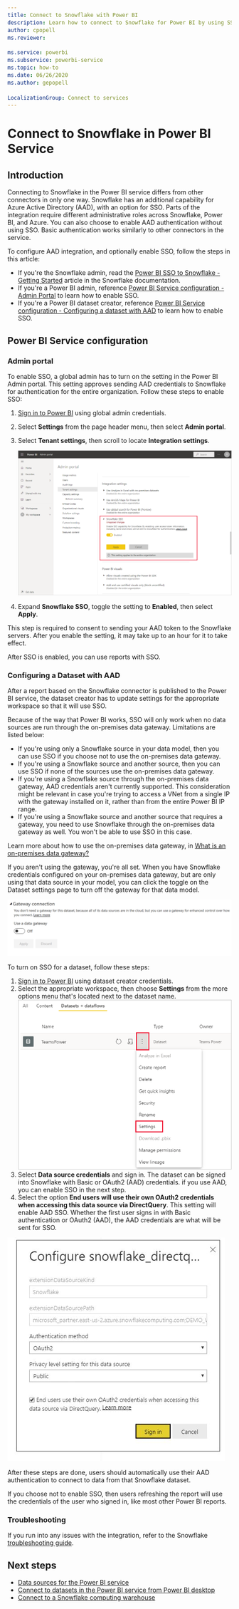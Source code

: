 ```yaml
---
title: Connect to Snowflake with Power BI
description: Learn how to connect to Snowflake for Power BI by using SSO authentication.
author: cpopell
ms.reviewer: 

ms.service: powerbi
ms.subservice: powerbi-service
ms.topic: how-to
ms.date: 06/26/2020
ms.author: gepopell

LocalizationGroup: Connect to services
---
```

# Connect to Snowflake in Power BI Service

## Introduction

Connecting to Snowflake in the Power BI service  differs from other connectors in only one way. Snowflake has an additional capability for Azure Active Directory (AAD), with an option for SSO. Parts of the integration require different administrative roles across Snowflake, Power BI, and Azure. You can also choose to enable AAD authentication without using SSO. Basic authentication works similarly to other connectors in the service.

To configure AAD integration, and optionally enable SSO, follow the steps in this article:

* If you're the Snowflake admin, read the [Power BI SSO to Snowflake - Getting Started](https://docs.snowflake.com/en/user-guide/oauth-powerbi.html) article in the Snowflake documentation.
* If you're a Power BI admin, reference [Power BI Service configuration - Admin Portal](service-connect-snowflake.md#admin-portal) to learn how to enable SSO.
* If you're a Power BI dataset creator, reference [Power BI Service configuration - Configuring a dataset with AAD](service-connect-snowflake.md#configuring-a-dataset-with-aad) to learn how to enable SSO.

## Power BI Service configuration

### Admin portal

To enable SSO, a global admin has to turn on the setting in the Power BI Admin portal. This setting approves sending AAD credentials to Snowflake for authentication for the entire organization. Follow these steps to enable SSO:

1. [Sign in to Power BI](https://app.powerbi.com) using global admin credentials.
1. Select **Settings** from the page header menu, then select **Admin portal**.
1. Select **Tenant settings**, then scroll to locate **Integration settings**.

   ![Tenant admin setting for Snowflake SSO](media/service-connect-snowflake/snowflake-sso-tenant.png)

4. Expand **Snowflake SSO**, toggle the setting to **Enabled**, then select **Apply**.

This step is required to consent to sending your AAD token to the  Snowflake  servers. After you enable the setting, it may take up to an hour for it to take effect.

After SSO is enabled, you can use reports with SSO.

### Configuring a Dataset with AAD

After a report based on the Snowflake connector is published to the Power BI service, the dataset creator has to update settings for the appropriate workspace so that it will use SSO.

Because of the way that Power BI works, SSO will only work when no data sources are run through the on-premises data gateway. Limitations are listed below:

* If you're using only a Snowflake source in your data model, then you can use SSO if you choose not to use the on-premises data gateway.
* If you're using a Snowflake source and another source, then you can use SSO if none of the sources use the on-premises data gateway.
* If you're using a Snowflake source through the on-premises data gateway, AAD credentials aren't currently supported. This consideration might be relevant in case you're trying to access a VNet from a single IP with the gateway installed on it, rather than from the entire Power BI IP range.
* If you're using a Snowflake source and another source that requires a gateway, you need to use Snowflake through the on-premises data gateway as well. You won't be able to use SSO in this case.

Learn more about how to use the on-premises data gateway, in [What is an on-premises data gateway?](service-gateway-onprem.md)

If you aren't using the gateway, you're all set. When you have Snowflake credentials configured on your on-premises data gateway, but are only using that data source in your model, you can click the toggle on the Dataset settings page to turn off the gateway for that data model.

![Dataset setting to toggle off Gateway](media/service-connect-snowflake/snowflake-gateway-toggle-off.png)

To turn on SSO for a dataset, follow these steps:

1. [Sign in to Power BI](https://app.powerbi.com) using dataset creator credentials.
1. Select the appropriate workspace, then choose **Settings** from the more options menu that's located next to the dataset name.
  ![More options menu appears on hover](media/service-connect-snowflake/dataset-settings-2.png)
1. Select **Data source credentials** and sign in. The dataset can be signed into Snowflake with Basic or OAuth2 (AAD) credentials. if you use AAD, you can enable SSO in the next step.
1. Select the option **End users will use their own OAuth2 credentials when accessing this data source via DirectQuery**. This setting will enable AAD SSO. Whether the first user signs in with Basic authentication or OAuth2 (AAD), the AAD credentials are what will be sent for SSO.

![Dataset setting for Snowflake SSO](media/service-connect-snowflake/snowflake-sso-cred-ui.png)

After these steps are done, users should automatically use their AAD authentication to connect to data from that Snowflake dataset.

If you choose not to enable SSO, then users refreshing the report will use the credentials of the user who signed in, like most other Power BI reports.

### Troubleshooting

If you run into any issues with the integration, refer to the Snowflake [troubleshooting guide](https://docs.snowflake.com/en/user-guide/oauth-powerbi.html#troubleshooting).

## Next steps

* [Data sources for the Power BI service](service-get-data.md)
* [Connect to datasets in the Power BI service from Power BI desktop](desktop-report-lifecycle-datasets.md)
* [Connect to a Snowflake computing warehouse](desktop-connect-snowflake.md)